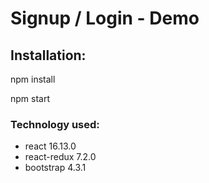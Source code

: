 <h1>Signup / Login - Demo</h1>

<h2>Installation:</h2>

<p>npm install</p>
<p>npm start</p>

<h3>Technology used:</h3>

<ul>
    <li>react 16.13.0</li>
    <li>react-redux 7.2.0</li>
    <li>bootstrap 4.3.1</li>
</ul>